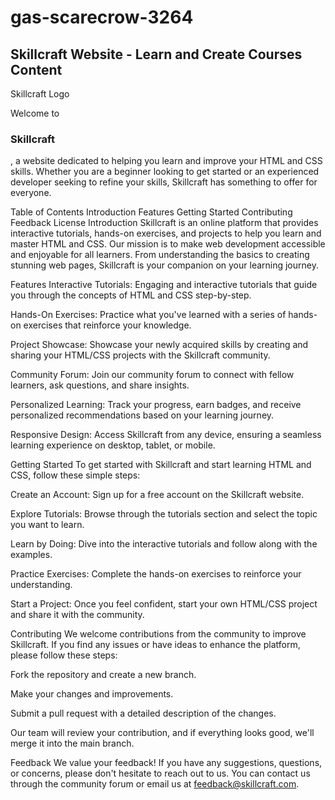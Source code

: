 # gas-scarecrow-3264 
<h2>Skillcraft Website - Learn and Create Courses Content</h2>
Skillcraft Logo

Welcome to <h3>Skillcraft</h3>, a website dedicated to helping you learn and improve your HTML and CSS skills. Whether you are a beginner looking to get started or an experienced developer seeking to refine your skills, Skillcraft has something to offer for everyone.

Table of Contents
Introduction
Features
Getting Started
Contributing
Feedback
License
Introduction
Skillcraft is an online platform that provides interactive tutorials, hands-on exercises, and projects to help you learn and master HTML and CSS. Our mission is to make web development accessible and enjoyable for all learners. From understanding the basics to creating stunning web pages, Skillcraft is your companion on your learning journey.

Features
Interactive Tutorials: Engaging and interactive tutorials that guide you through the concepts of HTML and CSS step-by-step.

Hands-On Exercises: Practice what you've learned with a series of hands-on exercises that reinforce your knowledge.

Project Showcase: Showcase your newly acquired skills by creating and sharing your HTML/CSS projects with the Skillcraft community.

Community Forum: Join our community forum to connect with fellow learners, ask questions, and share insights.

Personalized Learning: Track your progress, earn badges, and receive personalized recommendations based on your learning journey.

Responsive Design: Access Skillcraft from any device, ensuring a seamless learning experience on desktop, tablet, or mobile.

Getting Started
To get started with Skillcraft and start learning HTML and CSS, follow these simple steps:

Create an Account: Sign up for a free account on the Skillcraft website.

Explore Tutorials: Browse through the tutorials section and select the topic you want to learn.

Learn by Doing: Dive into the interactive tutorials and follow along with the examples.

Practice Exercises: Complete the hands-on exercises to reinforce your understanding.

Start a Project: Once you feel confident, start your own HTML/CSS project and share it with the community.

Contributing
We welcome contributions from the community to improve Skillcraft. If you find any issues or have ideas to enhance the platform, please follow these steps:

Fork the repository and create a new branch.

Make your changes and improvements.

Submit a pull request with a detailed description of the changes.

Our team will review your contribution, and if everything looks good, we'll merge it into the main branch.

Feedback
We value your feedback! If you have any suggestions, questions, or concerns, please don't hesitate to reach out to us. You can contact us through the community forum or email us at feedback@skillcraft.com.
